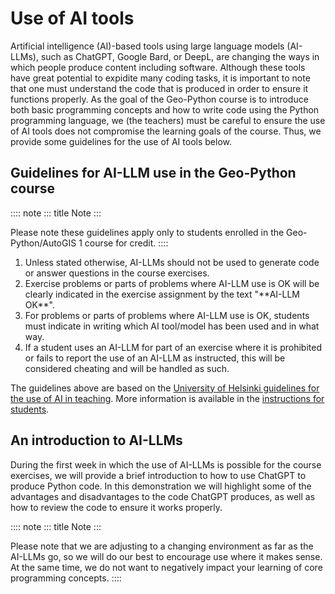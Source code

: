 # Use of AI tools

Artificial intelligence (AI)-based tools using large language models
(AI-LLMs), such as ChatGPT, Google Bard, or DeepL, are changing the ways
in which people produce content including software. Although these tools
have great potential to expidite many coding tasks, it is important to
note that one must understand the code that is produced in order to
ensure it functions properly. As the goal of the Geo-Python course is to
introduce both basic programming concepts and how to write code using
the Python programming language, we (the teachers) must be careful to
ensure the use of AI tools does not compromise the learning goals of the
course. Thus, we provide some guidelines for the use of AI tools below.

## Guidelines for AI-LLM use in the Geo-Python course

:::: note
::: title
Note
:::

Please note these guidelines apply only to students enrolled in the
Geo-Python/AutoGIS 1 course for credit.
::::

1.  Unless stated otherwise, AI-LLMs should not be used to generate code
    or answer questions in the course exercises.
2.  Exercise problems or parts of problems where AI-LLM use is OK will
    be clearly indicated in the exercise assignment by the text
    \"\*\*AI-LLM OK\*\*\".
3.  For problems or parts of problems where AI-LLM use is OK, students
    must indicate in writing which AI tool/model has been used and in
    what way.
4.  If a student uses an AI-LLM for part of an exercise where it is
    prohibited or fails to report the use of an AI-LLM as instructed,
    this will be considered cheating and will be handled as such.

The guidelines above are based on the [University of Helsinki guidelines
for the use of AI in
teaching](https://teaching.helsinki.fi/system/files/inline-files/AI_in_teaching_guidelines_University%20of%20Helsinki_0.pdf).
More information is available in the [instructions for
students](https://studies.helsinki.fi/instructions/article/using-ai-support-learning).

## An introduction to AI-LLMs

During the first week in which the use of AI-LLMs is possible for the
course exercises, we will provide a brief introduction to how to use
ChatGPT to produce Python code. In this demonstration we will highlight
some of the advantages and disadvantages to the code ChatGPT produces,
as well as how to review the code to ensure it works properly.

:::: note
::: title
Note
:::

Please note that we are adjusting to a changing environment as far as
the AI-LLMs go, so we will do our best to encourage use where it makes
sense. At the same time, we do not want to negatively impact your
learning of core programming concepts.
::::
